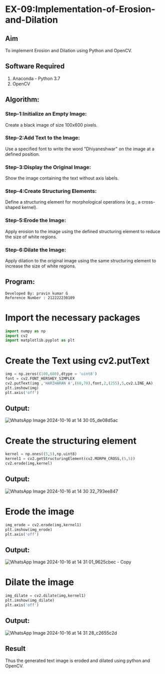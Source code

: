 # EX-09:Implementation-of-Erosion-and-Dilation
## Aim
To implement Erosion and Dilation using Python and OpenCV.
## Software Required
1. Anaconda - Python 3.7
2. OpenCV
## Algorithm:
### Step-1:Initialize an Empty Image:

Create a black image of size 100x600 pixels.
### Step-2:Add Text to the Image:

Use a specified font to write the word "Dhiyaneshwar" on the image at a defined position.
### Step-3:Display the Original Image:

Show the image containing the text without axis labels.
### Step-4:Create Structuring Elements:

Define a structuring element for morphological operations (e.g., a cross-shaped kernel).
### Step-5:Erode the Image:

Apply erosion to the image using the defined structuring element to reduce the size of white regions.
### Step-6:Dilate the Image:

Apply dilation to the original image using the same structuring element to increase the size of white regions.

 
## Program:
```
Developed By: pravin kumar G
Reference Number : 212222230109
``` 
# Import the necessary packages

```python
import numpy as np
import cv2
import matplotlib.pyplot as plt
```

# Create the Text using cv2.putText
```python
img = np.zeros((100,600),dtype = 'uint8')
font = cv2.FONT_HERSHEY_SIMPLEX
cv2.putText(img ,'HARIHARAN A',(60,70),font,2,(255),5,cv2.LINE_AA)
plt.imshow(img)
plt.axis('off')
```
## Output:
![WhatsApp Image 2024-10-16 at 14 30 05_de08d5ac](https://github.com/user-attachments/assets/b59f31f3-bf28-4863-85ca-e1052c33db62)




# Create the structuring element
```python
kernel = np.ones((5,5),np.uint8)
kernel1 = cv2.getStructuringElement(cv2.MORPH_CROSS,(5,5))
cv2.erode(img,kernel)
```
## Output:

![WhatsApp Image 2024-10-16 at 14 30 32_793ee847](https://github.com/user-attachments/assets/e11dbf53-6bda-458a-9341-cdbb710db7a1)






# Erode the image
```python
img_erode = cv2.erode(img,kernel1)
plt.imshow(img_erode)
plt.axis('off')
```
## Output:

![WhatsApp Image 2024-10-16 at 14 31 01_9625cbec - Copy](https://github.com/user-attachments/assets/590081eb-1508-42d3-a476-cf95e17790ec)




# Dilate the image

```python
img_dilate = cv2.dilate(img,kernel1)
plt.imshow(img_dilate)
plt.axis('off')
```
## Output:
![WhatsApp Image 2024-10-16 at 14 31 28_c2655c2d](https://github.com/user-attachments/assets/fef97370-6397-49a2-9cdc-5b35ca43809d)




## Result
Thus the generated text image is eroded and dilated using python and OpenCV.

